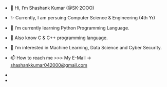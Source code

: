 - 👋 Hi, I’m Shashank Kumar (@SK-2OOO)
- ✨ Currently, I am persuing Computer Science & Engineering (4th Yr) 
- 🌱 I’m currently learning Python Programming Language.
- 👀 Also know C & C++ programming language.
- 👀 I’m interested in Machine Learning, Data Science and Cyber Security.
  
- 📫 How to reach me >>> My E-Mail -> shashankkumar042000@gmail.com
- 
- 

<!---
SK-2OOO/SK-2OOO is a ✨ special ✨ repository because its `README.md` (this file) appears on your GitHub profile.
You can click the Preview link to take a look at your changes.
--->
